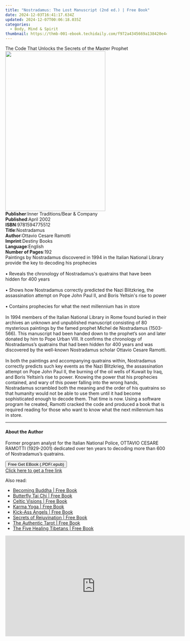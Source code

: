 ```yaml
---
title: "Nostradamus: The Lost Manuscript (2nd ed.) | Free Book"
date: 2024-12-03T16:41:17.634Z
updated: 2024-12-07T00:06:18.035Z
categories:
  - Body, Mind & Spirit
thumbnail: https://thmb-001-ebook.techidaily.com/f972a4345669a138420e4ce7ae319f841a7341e151763f4dc7951ca4be619422.jpg
---
```

<main id="book-container">
  <div class="flex flex-col">
    <div class="book-brief flex-1 py-6 px-4 sm:p-6 md:py-10 md:px-8">
      <!-- brief-->
      <div class="book-brief-main">
        The Code That Unlocks the Secrets of the Master Prophet
      </div>
    </div>
    <div
      class="book-meta-info flex-1 grid gap-4 col-start-1 col-end-3 row-start-1 sm:mb-6 sm:grid-cols-4 lg:gap-6 lg:col-start-2 lg:row-end-6 lg:row-span-6 lg:mb-0"
    >
      <div
        class="book-meta-info-left place-content-center mt-4 p-4 text-sm leading-6 col-start-2 col-span-2 dark:text-slate-400"
      >
        <img
          class="w-full h-500 object-cover rounded-lg sm:h-255 sm:col-span-2 lg:col-span-full"
          src="https://img-001-ebook.techidaily.com/ad592fcc062feb78f4c1f862b89a7223e3e9dc9b48435cfe5c183eaa798dbb10.jpg"
          alt=""
          width="312"
          height="500"
        />
      </div>
      <div
        class="book-meta-info-right mt-2 col-start-1 row-start-2 col-span-3 self-center"
      >
        <!-- meta data  -->
        <div class="flex flex-col px-4 md:px-8">
          <div class="flex-1">
            <strong>Publisher</strong>:<span class="px-2"
              >Inner Traditions/Bear &amp; Company</span
            >
          </div>
          <div class="flex-1">
            <strong>Published</strong>:<span class="px-2">April 2002</span>
          </div>
          <div class="flex-1">
            <strong>ISBN</strong>:<span class="px-2">9781594775512</span>
          </div>
          <div class="flex-1">
            <strong>Title</strong>:<span class="px-2">Nostradamus</span>
          </div>
          <div class="flex-1">
            <strong>Author</strong>:<span class="px-2"
              >Ottavio Cesare Ramotti</span
            >
          </div>
          <div class="flex-1">
            <strong>Imprint</strong>:<span class="px-2">Destiny Books</span>
          </div>
          <div class="flex-1">
            <strong>Language</strong>:<span class="px-2">English</span>
          </div>
          <div class="flex-1">
            <strong>Number of Pages</strong>:<span class="px-2">192</span>
          </div>
        </div>
      </div>
    </div>
    <div class="book-description flex-1 py-6 px-4 sm:p-6 md:py-10 md:px-8">
      <div class="book-description-main">
        <div accordion-content="" id="description">
          Paintings by Nostradamus discovered in 1994 in the Italian National
          Library provide the key to decoding his prophecies<br /><br />•
          Reveals the chronology of Nostradamus's quatrains that have been
          hidden for 400 years<br /><br />• Shows how Nostradamus correctly
          predicted the Nazi Blitzkrieg, the assassination attempt on Pope John
          Paul II, and Boris Yeltsin's rise to power<br /><br />• Contains
          prophecies for what the next millennium has in store<br /><br />In
          1994 members of the Italian National Library in Rome found buried in
          their archives an unknown and unpublished manuscript consisting of 80
          mysterious paintings by the famed prophet Michel de Nostradamus
          (1503-566). This manuscript had been handed down to the prophet’s son
          and later donated by him to Pope Urban VIII. It confirms the
          chronology of Nostradamus’s quatrains that had been hidden for 400
          years and was discovered by the well-known Nostradamus scholar Ottavio
          Cesare Ramotti. <br /><br />In both the paintings and accompanying
          quatrains within, Nostradamus correctly predicts such key events as
          the Nazi Blitzkrieg, the assassination attempt on Pope John Paul II,
          the burning of the oil wells of Kuwait by Iraq, and Boris Yeltsin’s
          rise to power. Knowing the power that his prophecies contained, and
          wary of this power falling into the wrong hands, Nostradamus scrambled
          both the meaning and the order of his quatrains so that humanity would
          not be able to use them until it had become sophisticated enough to
          decode them. That time is now. Using a software program he created,
          Ramotti cracked the code and produced a book that is required reading
          for those who want to know what the next millennium has in store.
        </div>
        <div class="accordion-fader"></div>
      </div>
    </div>
    <div class="book-excerpts flex-1 py-6 px-4 sm:p-6 md:py-10 md:px-8">
      <!-- excerpts-->
      <div class="book-excerpts-main">
        <hr />
        <h4 class="placeholder placeholder-heading">
          <span>About the Author</span>
        </h4>
        <p>
          Former program analyst for the Italian National Police, OTTAVIO CESARE
          RAMOTTI (1929-2001) dedicated over ten years to decoding more than 600
          of Nostradamus’s quatrains.
        </p>
      </div>
    </div>
    <div
      class="book-about-author flex-1 py-6 px-4 sm:p-6 md:py-10 md:px-8"
    ></div>
    <div class="book-free-get flex-1 py-6 px-4 sm:p-6 md:py-10 md:px-8">
      <button
        id="btn-free-get"
        class="bg-blue-500 hover:bg-blue-700 text-white font-bold py-2 px-4 rounded"
      >
        Free Get EBook (.PDF/.epub)
      </button>
      <div id="countdown-display" class="px-2 text-lg mt-2"></div>
      <a
        id="free-link"
        class="hidden bg-blue-500 hover:bg-blue-700 text-white font-bold py-2 px-4 rounded"
        href="https://www.ebooks.com/en-us/book/95782788/nostradamus-the-lost-manuscript/ottavio-cesare-ramotti/"
        target="_blank"
        >Click here to get a free link</a
      >
    </div>
    <script>
      let countdownTime = 0;
      let countdownInterval = null;
      document
        .getElementById('btn-free-get')
        .addEventListener('click', startCountdown);
      function startCountdown() {
        countdownTime = new Date().getTime() + 60000 * 3;
        countdownInterval = setInterval(updateCountdown, 1000);
        document.getElementById('btn-free-get').disabled = true;
        document
          .getElementById('btn-free-get')
          .classList.add('bg-gray-500', 'cursor-not-allowed');
      }
      function updateCountdown() {
        let currentTime = new Date().getTime();
        let timeLeft = countdownTime - currentTime;
        let secondsLeft = Math.floor(timeLeft / 1000);
        document.getElementById('countdown-display').innerHTML =
          `Remaining time: ${secondsLeft} seconds.`;
        if (secondsLeft <= 0) {
          clearInterval(countdownInterval);
          document.getElementById('btn-free-get').classList.add('hidden');
          document.getElementById('free-link').classList.remove('hidden');
          document.getElementById('countdown-display').innerHTML = '';
        }
      }
    </script>
  </div>
</main>

<ins class="adsbygoogle"
      style="display:block"
      data-ad-client="ca-pub-7571918770474297"
      data-ad-slot="8358498916"
      data-ad-format="auto"
      data-full-width-responsive="true"></ins>
    

<span class="atpl-alsoreadstyle">Also read:</span>
<div><ul>
<li><a href="https://novels-ebooks.techidaily.com/1424524-9781780282862-becoming-buddha/"><u>Becoming Buddha | Free Book</u></a></li>
<li><a href="https://novels-ebooks.techidaily.com/1424532-9781780283166-butterfly-tai-chi/"><u>Butterfly Tai Chi | Free Book</u></a></li>
<li><a href="https://novels-ebooks.techidaily.com/1424518-9781780282725-celtic-visions/"><u>Celtic Visions | Free Book</u></a></li>
<li><a href="https://novels-ebooks.techidaily.com/1424534-9781780283203-karma-yoga/"><u>Karma Yoga | Free Book</u></a></li>
<li><a href="https://novels-ebooks.techidaily.com/1424520-9781780282763-kick-ass-angels/"><u>Kick-Ass Angels | Free Book</u></a></li>
<li><a href="https://novels-ebooks.techidaily.com/1424525-9781780282879-secrets-of-rejuvination/"><u>Secrets of Rejuvination | Free Book</u></a></li>
<li><a href="https://novels-ebooks.techidaily.com/1424528-9781780283043-the-authentic-tarot/"><u>The Authentic Tarot | Free Book</u></a></li>
<li><a href="https://novels-ebooks.techidaily.com/1424533-9781780283180-the-five-healing-tibetans/"><u>The Five Healing Tibetans | Free Book</u></a></li>
</ul></div>

<!-- affiliate ads begin -->
<iframe width="560" height="315" src="https://www.youtube.com/embed/Nyp7-xVwqHA?si=XCuZbpKLFIdrGQQh" title="YouTube video player" frameborder="0" allow="accelerometer; autoplay; clipboard-write; encrypted-media; gyroscope; picture-in-picture; web-share" referrerpolicy="strict-origin-when-cross-origin" allowfullscreen></iframe>
<!-- affiliate ads end -->


